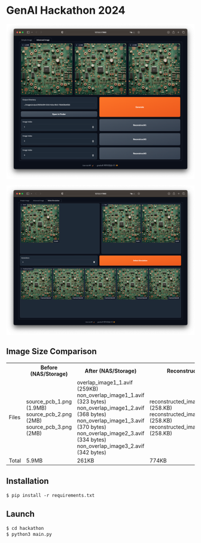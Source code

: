 # GenAI Hackathon 2024

![](/images/screenshot1.png)

![](/images/screenshot2.png)

## Image Size Comparison

<table>
    <tr>
        <th></th>
        <th>Before (NAS/Storage)</th>
        <th>After (NAS/Storage)</th>
        <th>Reconstruct</th>
    </tr>
    <tr>
        <td>Files</td>
        <td>
            source_pcb_1.png (1.9MB)<br>
            source_pcb_2.png (2MB)<br>
            source_pcb_3.png (2MB)
        </td>
        <td>
            overlap_image1_1.avif (259KB)<br>
            non_overlap_image1_1.avif (323 bytes)<br>
            non_overlap_image1_2.avif (368 bytes)<br>
            non_overlap_image1_3.avif (370 bytes)<br>
            non_overlap_image2_3.avif (334 bytes)<br>
            non_overlap_image3_2.avif (342 bytes)
        </td>
        <td>
            reconstructed_image1.avif (258.KB)<br>
            reconstructed_image2.avif (258.KB)<br>
            reconstructed_image3.avif (258.KB)
        </td>
    </tr>
    <tr>
        <td>Total</td>
        <td>5.9MB</td>
        <td>261KB</td>
        <td>774KB</td>
    </tr>
</table>

## Installation

```shell
$ pip install -r requirements.txt
```

## Launch

```shell
$ cd hackathon
$ python3 main.py
```